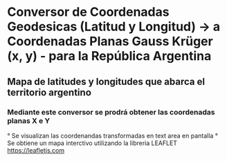 # Conversor de Coordenadas Geodesicas (Latitud y Longitud)  -> a Coordenadas Planas Gauss Krüger (x, y) - para la República Argentina

## Mapa de latitudes y longitudes que abarca el territorio argentino


### Mediante este conversor se prodrá obtener las coordenadas planas X e Y 
° Se visualizan las coordenandas transformadas en text area en pantalla
° Se obtiene un mapa interctivo utilizando la libreria LEAFLET https://leafletjs.com